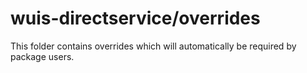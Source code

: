 # wuis-directservice/overrides

This folder contains overrides which will automatically be required by package users.
